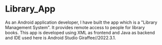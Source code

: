 # Library_App
As an Android application developer, I have built the app which is a "Library Management System". It provides remote access to people for library books.
This app is developed using XML as frontend and Java as backend and IDE used here is Android Studio Giraffee//2022.3.1.
